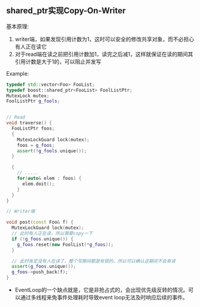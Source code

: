 
## shared_ptr实现Copy-On-Writer

基本原理:

1. writer端，如果发现引用计数为1，这时可以安全的修改共享对象，而不必担心有人正在读它
2. 对于read端在读之前把引用计数加1，读完之后减1，这样就保证在读的期间其引用计数是大于1的，可以阻止并发写

Example:

```cpp
typedef std::vector<Foo> FooList;
typedef boost::shared_ptr<FooList> FoolListPtr;
MutexLock mutex;
FoolListPtr g_fools;


// Read
void traverse() {
  FooListPtr foos;
  {
    MutexLockGuard lock(mutex);
    foos = g_foos;
    assert(!g_fools.unique());
  }

  {
    // .....
    for(auto& elem : foos) {
      elem.doit();
    }
  }
}

// Writer端

void post(const Foo& f) {
  MutexLockGuard lock(mutex);
  // 此时有人正在读，所以需要copy一下
  if (!g_foos.unique()) {
    g_foos.reset(new FoolList(*g_foos));
  }

  // 此时肯定没有人在读了，整个写期间都是有锁的，所以可以确认这期间不会有读
  assert(g_foos.unique());
  g_foos->push_back(f);
}
```


* EventLoop的一个缺点就是，它是非抢占式的，会出现优先级反转的情况。可以通过多线程来免事件处理耗时导致event loop无法及时响应后续的事件。
